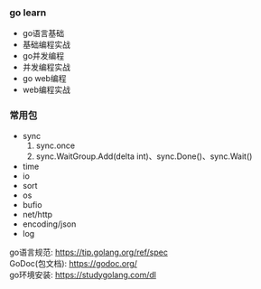 ### go learn

* go语言基础
* 基础编程实战
* go并发编程
* 并发编程实战
* go web编程
* web编程实战

### 常用包
* sync
    1. sync.once
    2. sync.WaitGroup.Add(delta int)、sync.Done()、sync.Wait()
* time
* io
* sort
* os
* bufio
* net/http
* encoding/json
* log

go语言规范: https://tip.golang.org/ref/spec  
GoDoc(包文档): https://godoc.org/  
go环境安装: https://studygolang.com/dl  